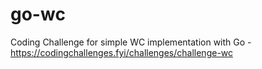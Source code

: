 # go-wc
Coding Challenge for simple WC implementation with Go - https://codingchallenges.fyi/challenges/challenge-wc
